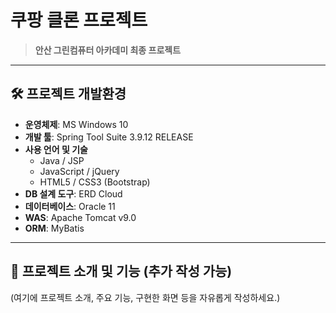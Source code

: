 # 쿠팡 클론 프로젝트

> **안산 그린컴퓨터 아카데미 최종 프로젝트**

---

## 🛠️ 프로젝트 개발환경

- **운영체제**: MS Windows 10  
- **개발 툴**: Spring Tool Suite 3.9.12 RELEASE  
- **사용 언어 및 기술**
  - Java / JSP
  - JavaScript / jQuery
  - HTML5 / CSS3 (Bootstrap)
- **DB 설계 도구**: ERD Cloud  
- **데이터베이스**: Oracle 11  
- **WAS**: Apache Tomcat v9.0  
- **ORM**: MyBatis

---

## 📁 프로젝트 소개 및 기능 (추가 작성 가능)

(여기에 프로젝트 소개, 주요 기능, 구현한 화면 등을 자유롭게 작성하세요.)

